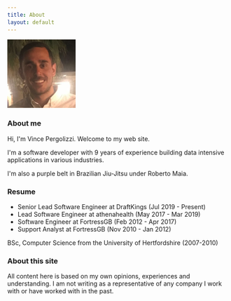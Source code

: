 ```yaml
---
title: About
layout: default
---
```


<img src="images/photo.png" alt="Photo of Vince Pergolizzi" />

### About me

Hi, I'm Vince Pergolizzi. Welcome to my web site.

I'm a software developer with 9 years of experience building data intensive applications in various industries.

I'm also a purple belt in Brazilian Jiu-Jitsu under Roberto Maia.

### Resume

- Senior Lead Software Engineer at DraftKings (Jul 2019 - Present)
- Lead Software Engineer at athenahealth (May 2017 - Mar 2019)
- Software Engineer at FortressGB (Feb 2012 - Apr 2017)
- Support Analyst at FortressGB (Nov 2010 - Jan 2012)

BSc, Computer Science from the University of Hertfordshire (2007-2010)

### About this site

All content here is based on my own opinions, experiences and understanding. I am not writing as a representative of any company I work with or have worked with in the past.
